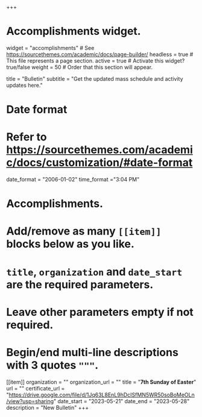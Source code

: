 +++
# Accomplishments widget.
widget = "accomplishments"  # See https://sourcethemes.com/academic/docs/page-builder/
headless = true  # This file represents a page section.
active = true  # Activate this widget? true/false
weight = 50  # Order that this section will appear.

title = "Bulletin"
subtitle = "Get the updated mass schedule and activity updates here."

# Date format
#   Refer to https://sourcethemes.com/academic/docs/customization/#date-format
date_format = "2006-01-02"
time_format ="3:04 PM"

# Accomplishments.
#   Add/remove as many `[[item]]` blocks below as you like.
#   `title`, `organization` and `date_start` are the required parameters.
#   Leave other parameters empty if not required.
#   Begin/end multi-line descriptions with 3 quotes `"""`.


[[item]]
  organization = ""
  organization_url = ""
  title = "**7th Sunday of Easter**"
  url = ""
  certificate_url = "https://drive.google.com/file/d/1Jq63L8EnL9hDcISfMN5WR50soBoMeOLn/view?usp=sharing"
  date_start = "2023-05-21"
  date_end = "2023-05-28"
  description = "New Bulletin"
+++

